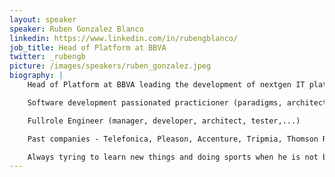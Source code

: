 ```yaml
---
layout: speaker
speaker: Ruben Gonzalez Blanco
linkedin: https://www.linkedin.com/in/rubengblanco/
job_title: Head of Platform at BBVA
twitter: _rubengb
picture: /images/speakers/ruben_gonzalez.jpeg
biography: |
    Head of Platform at BBVA leading the development of nextgen IT platform

    Software development passionated practicioner (paradigms, architectures, coding, methods..).

    Fullrole Engineer (manager, developer, architect, tester,...)

    Past companies - Telefonica, Pleason, Accenture, Tripmia, Thomson Reuters, Polytechnic University of Catalonia, Deutsche Bank, Hewlett Packard, Liberbank  

    Always tyring to learn new things and doing sports when he is not behind a keyboard.
---
```

